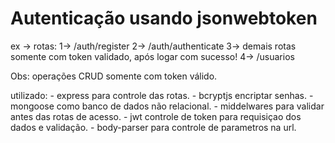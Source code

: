 # Autenticação usando jsonwebtoken

ex -> rotas:
1-> /auth/register
2-> /auth/authenticate
3-> demais rotas somente com token validado, após logar com sucesso!
4-> /usuarios

Obs: operações CRUD somente com token válido.

utilizado: - express para controle das rotas.
           - bcryptjs encriptar senhas.
           - mongoose como banco de dados não relacional.
           - middelwares para validar antes das rotas de acesso.
           - jwt controle de token para requisiçao dos dados e validação.
           - body-parser para controle de parametros na url.
